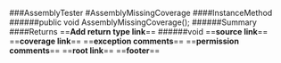 ###AssemblyTester
#AssemblyMissingCoverage
####InstanceMethod
######public void AssemblyMissingCoverage();
######Summary
####Returns
==__Add return type link__==
######void
==__source link__==
==__coverage link__==
==__exception comments__==
==__permission comments__==
==__root link__==
==__footer__==
